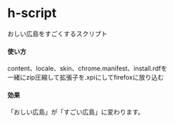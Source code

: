 h-script
========

おしい広島をすごくするスクリプト  

#### 使い方
content、locale、skin、chrome.manifest、install.rdfを  
一緒にzip圧縮して拡張子を.xpiにしてfirefoxに放り込む  
  
#### 効果 
「おしい広島」が「すごい広島」に変わります。
